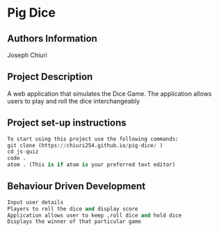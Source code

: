 # Pig Dice

## Authors Information

Joseph Chiuri

## Project Description

A web application that simulates the Dice Game. The application allows users to play and roll the dice interchangeably

## Project set-up instructions
```python
To start using this project use the following commands:
git clone (https://chiuri254.github.io/pig-dice/ )
cd js-quiz
code .
atom . (This is if atom is your preferred text editor)
```

## Behaviour Driven Development

```python
Input user details
Players to roll the dice and display score 
Application allows user to keep ,roll dice and hold dice
Displays the winner of that particular game
```